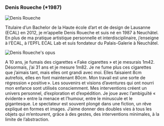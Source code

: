 ### Denis Roueche (\*1987)

![Denis Roueche](/images/artists/2019/Denis_Roueche_Portrait.jpg)

Titulaire d’un Bachelor de la Haute école d’art et de design de Lausanne (ECAL) en 2012, je m’appelle Denis Roueche et suis né en 1987 à Neuchâtel. En plus de ma pratique artistique personnelle et interdisciplinaire, j’enseigne à l’ECAL, à l’EPFL ECAL Lab et suis fondateur du Palais-Galerie à Neuchâtel.

![Denis Roueche's opus](/images/artists/2019/Denis_Roueche_Werk.jpg)

A 10 ans, je fumais des cigarettes « Fake cigarettes » et je mesurais 1m42. Désormais, j’ai 31 ans et je mesure 1m82. Je ne fume plus ces cigarettes que j’aimais tant, mais elles ont grandi avec moi. Elles faisaient 8cm autrefois, elles en font maintenant 80cm.
Mon travail est une sorte de régression « positive ». Les souvenirs et visions d’aventures qui ont nourri mon enfance sont utilisés consciemment. Mes interventions créent un univers personnel, d’exploration et d’expédition. Je joue avec l’ambiguïté « évidente » entre la menace et l’humour, entre le minuscule et le gigantesque. Le spectateur est souvent plongé dans une fiction, un rêve expliqué en formes et images. J’aime donner des doubles vies à tous les objets qui m’entourent, grâce à des gestes, des interventions minimales, à la limite de l’abstraction.
